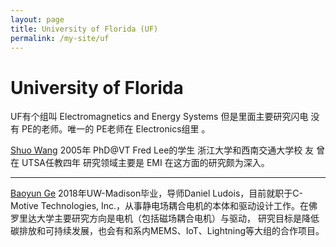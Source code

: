 ```yaml
---
layout: page
title: University of Florida (UF)
permalink: /my-site/uf
---
```

# University of Florida

UF有个组叫 Electromagnetics and Energy Systems 但是里面主要研究闪电 没有
PE的老师。唯一的 PE老师在 Electronics组里 。

[Shuo Wang](https://www.ece.ufl.edu/people/faculty/shuo-wang/) 2005年 PhD@VT Fred Lee的学生 浙江大学和西南交通大学校
友 曾在 UTSA任教四年 研究领域主要是 EMI 在这方面的研究颇为深入。

---

[Baoyun Ge](https://www.ece.ufl.edu/people/faculty/baoyun-ge/) 2018年UW-Madison毕业，导师Daniel Ludois，目前就职于C-Motive Technologies, Inc.，从事静电场耦合电机的本体和驱动设计工作。在佛罗里达大学主要研究方向是电机（包括磁场耦合电机）与驱动，
研究目标是降低碳排放和可持续发展，也会有和系内MEMS、IoT、Lightning等大组的合作项目。